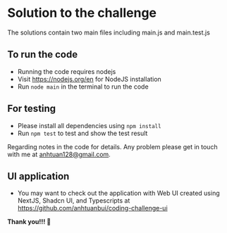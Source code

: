# Solution to the challenge
The solutions contain two main files including main.js and main.test.js

## To run the code
- Running the code requires nodejs
- Visit https://nodejs.org/en for NodeJS installation
- Run `node main` in the terminal to run the code

## For testing 

- Please install all dependencies using `npm install`
- Run `npm test` to test and show the test result

Regarding notes in the code for details. Any problem please get in touch with me at anhtuan128@gmail.com.

## UI application

- You may want to check out the application with Web UI created using NextJS, Shadcn UI, and Typescripts at https://github.com/anhtuanbui/coding-challenge-ui

__Thank you!!! 🙏__


